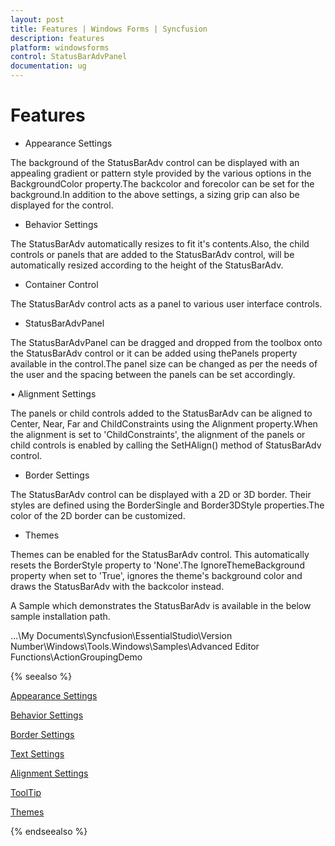 ```yaml
---
layout: post
title: Features | Windows Forms | Syncfusion
description: features
platform: windowsforms
control: StatusBarAdvPanel
documentation: ug
---
```


# Features

* Appearance Settings

The background of the StatusBarAdv control can be displayed with an appealing gradient or pattern style provided by the various options in the BackgroundColor property.The backcolor and forecolor can be set for the background.In addition to the above settings, a sizing grip can also be displayed for the control.

* Behavior Settings

The StatusBarAdv automatically resizes to fit it's contents.Also, the child controls or panels that are added to the StatusBarAdv control, will be automatically resized according to the height of the StatusBarAdv.

* Container Control

The StatusBarAdv control acts as a panel to various user interface controls.

* StatusBarAdvPanel

The StatusBarAdvPanel can be dragged and dropped from the toolbox onto the StatusBarAdv control or it can be added using thePanels property available in the control.The panel size can be changed as per the needs of the user and the spacing between the panels can be set accordingly.

•	Alignment Settings

The panels or child controls added to the StatusBarAdv can be aligned to Center, Near, Far and ChildConstraints using the Alignment property.When the alignment is set to 'ChildConstraints', the alignment of the panels or child controls is enabled by calling the SetHAlign() method of StatusBarAdv control.

* Border Settings

The StatusBarAdv control can be displayed with a 2D or 3D border. Their styles are defined using the BorderSingle and Border3DStyle properties.The color of the 2D border can be customized.

* Themes

Themes can be enabled for the StatusBarAdv control. This automatically resets the BorderStyle property to 'None'.The IgnoreThemeBackground property when set to 'True', ignores the theme's background color and draws the StatusBarAdv with the backcolor instead.

A Sample which demonstrates the StatusBarAdv is available in the below sample installation path.

…\My Documents\Syncfusion\EssentialStudio\Version Number\Windows\Tools.Windows\Samples\Advanced Editor Functions\ActionGroupingDemo

{% seealso %}

[Appearance Settings](/windowsforms/statusbaradvpanel/appearance-settings)

[Behavior Settings](/windowsforms/statusbaradvpanel/behavior-settings)

[Border Settings](/windowsforms/statusbaradvpanel/border-settings)

[Text Settings](/windowsForms/statusBarAdvPanel/text-settings)

[Alignment Settings](/windowsforms/statusbaradvpanel/alignment-settings)

[ToolTip](/windowsforms/statusbaradvpanel/tooltip)

[Themes](/windowsforms/statusbaradvpanel/themes)

{% endseealso %}